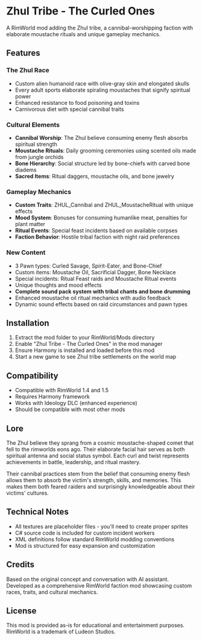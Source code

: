 # Zhul Tribe - The Curled Ones

A RimWorld mod adding the Zhul tribe, a cannibal-worshipping faction with elaborate moustache rituals and unique gameplay mechanics.

## Features

### The Zhul Race
- Custom alien humanoid race with olive-gray skin and elongated skulls
- Every adult sports elaborate spiraling moustaches that signify spiritual power
- Enhanced resistance to food poisoning and toxins
- Carnivorous diet with special cannibal traits

### Cultural Elements
- **Cannibal Worship**: The Zhul believe consuming enemy flesh absorbs spiritual strength
- **Moustache Rituals**: Daily grooming ceremonies using scented oils made from jungle orchids
- **Bone Hierarchy**: Social structure led by bone-chiefs with carved bone diadems
- **Sacred Items**: Ritual daggers, moustache oils, and bone jewelry

### Gameplay Mechanics
- **Custom Traits**: ZHUL_Cannibal and ZHUL_MoustacheRitual with unique effects
- **Mood System**: Bonuses for consuming humanlike meat, penalties for plant matter
- **Ritual Events**: Special feast incidents based on available corpses
- **Faction Behavior**: Hostile tribal faction with night raid preferences

### New Content
- 3 Pawn types: Curled Savage, Spirit-Eater, and Bone-Chief
- Custom items: Moustache Oil, Sacrificial Dagger, Bone Necklace
- Special incidents: Ritual Feast raids and Moustache Ritual events
- Unique thoughts and mood effects
- **Complete sound pack system with tribal chants and bone drumming**
- Enhanced moustache oil ritual mechanics with audio feedback
- Dynamic sound effects based on raid circumstances and pawn types

## Installation

1. Extract the mod folder to your RimWorld/Mods directory
2. Enable "Zhul Tribe - The Curled Ones" in the mod manager
3. Ensure Harmony is installed and loaded before this mod
4. Start a new game to see Zhul tribe settlements on the world map

## Compatibility

- Compatible with RimWorld 1.4 and 1.5
- Requires Harmony framework
- Works with Ideology DLC (enhanced experience)
- Should be compatible with most other mods

## Lore

The Zhul believe they sprang from a cosmic moustache-shaped comet that fell to the rimworlds eons ago. Their elaborate facial hair serves as both spiritual antenna and social status symbol. Each curl and twist represents achievements in battle, leadership, and ritual mastery.

Their cannibal practices stem from the belief that consuming enemy flesh allows them to absorb the victim's strength, skills, and memories. This makes them both feared raiders and surprisingly knowledgeable about their victims' cultures.

## Technical Notes

- All textures are placeholder files - you'll need to create proper sprites
- C# source code is included for custom incident workers
- XML definitions follow standard RimWorld modding conventions
- Mod is structured for easy expansion and customization

## Credits

Based on the original concept and conversation with AI assistant. Developed as a comprehensive RimWorld faction mod showcasing custom races, traits, and cultural mechanics.

## License

This mod is provided as-is for educational and entertainment purposes. RimWorld is a trademark of Ludeon Studios.
